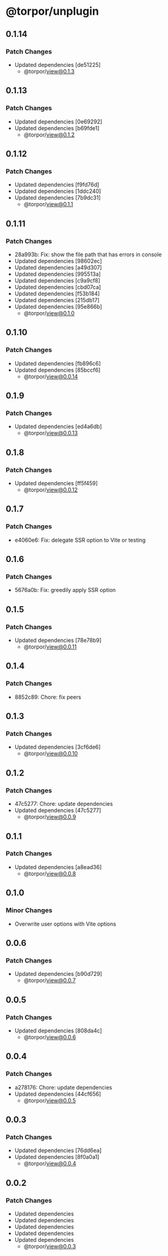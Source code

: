 # @torpor/unplugin

## 0.1.14

### Patch Changes

- Updated dependencies [de51225]
  - @torpor/view@0.1.3

## 0.1.13

### Patch Changes

- Updated dependencies [0e69292]
- Updated dependencies [b69fde1]
  - @torpor/view@0.1.2

## 0.1.12

### Patch Changes

- Updated dependencies [f9fd76d]
- Updated dependencies [1ddc240]
- Updated dependencies [7b9dc31]
  - @torpor/view@0.1.1

## 0.1.11

### Patch Changes

- 28a993b: Fix: show the file path that has errors in console
- Updated dependencies [98602ec]
- Updated dependencies [a49d307]
- Updated dependencies [995513a]
- Updated dependencies [c9a9cf8]
- Updated dependencies [cbd07ca]
- Updated dependencies [f53b184]
- Updated dependencies [215db17]
- Updated dependencies [95e866b]
  - @torpor/view@0.1.0

## 0.1.10

### Patch Changes

- Updated dependencies [fb896c6]
- Updated dependencies [85bccf6]
  - @torpor/view@0.0.14

## 0.1.9

### Patch Changes

- Updated dependencies [ed4a6db]
  - @torpor/view@0.0.13

## 0.1.8

### Patch Changes

- Updated dependencies [ff5f459]
  - @torpor/view@0.0.12

## 0.1.7

### Patch Changes

- e4060e6: Fix: delegate SSR option to Vite or testing

## 0.1.6

### Patch Changes

- 5676a0b: Fix: greedily apply SSR option

## 0.1.5

### Patch Changes

- Updated dependencies [78e78b9]
  - @torpor/view@0.0.11

## 0.1.4

### Patch Changes

- 8852c89: Chore: fix peers

## 0.1.3

### Patch Changes

- Updated dependencies [3cf6de6]
  - @torpor/view@0.0.10

## 0.1.2

### Patch Changes

- 47c5277: Chore: update dependencies
- Updated dependencies [47c5277]
  - @torpor/view@0.0.9

## 0.1.1

### Patch Changes

- Updated dependencies [a8ead36]
  - @torpor/view@0.0.8

## 0.1.0

### Minor Changes

- Overwrite user options with Vite options

## 0.0.6

### Patch Changes

- Updated dependencies [b90d729]
  - @torpor/view@0.0.7

## 0.0.5

### Patch Changes

- Updated dependencies [808da4c]
  - @torpor/view@0.0.6

## 0.0.4

### Patch Changes

- a278176: Chore: update dependencies
- Updated dependencies [44cf656]
  - @torpor/view@0.0.5

## 0.0.3

### Patch Changes

- Updated dependencies [76dd6ea]
- Updated dependencies [8f0a0a1]
  - @torpor/view@0.0.4

## 0.0.2

### Patch Changes

- Updated dependencies
- Updated dependencies
- Updated dependencies
- Updated dependencies
- Updated dependencies
  - @torpor/view@0.0.3
